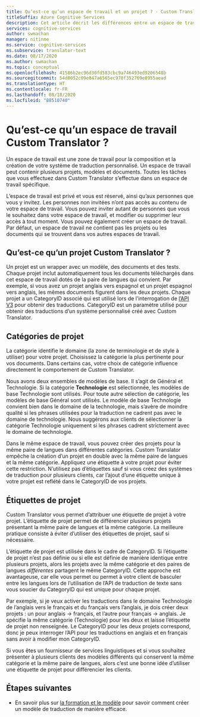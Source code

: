 ```yaml
---
title: Qu’est-ce qu’un espace de travail et un projet ? - Custom Translator
titleSuffix: Azure Cognitive Services
description: Cet article décrit les différences entre un espace de travail et un projet, et entre les catégories et les étiquettes de projet pour le service Custom Translator.
services: cognitive-services
author: swmachan
manager: nitinme
ms.service: cognitive-services
ms.subservice: translator-text
ms.date: 08/17/2020
ms.author: swmachan
ms.topic: conceptual
ms.openlocfilehash: 41586b2ec96d30fd583cbc9a746493ed9206548b
ms.sourcegitcommit: 54d8052c09e847a6565ec978f352769e8955aead
ms.translationtype: HT
ms.contentlocale: fr-FR
ms.lasthandoff: 08/18/2020
ms.locfileid: "88510740"
---
```

# <a name="what-is-a-custom-translator-workspace"></a>Qu’est-ce qu’un espace de travail Custom Translator ?

Un espace de travail est une zone de travail pour la composition et la création de votre système de traduction personnalisé. Un espace de travail peut contenir plusieurs projets, modèles et documents. Toutes les tâches que vous effectuez dans Custom Translator s’effectue dans un espace de travail spécifique.

L’espace de travail est privé et vous est réservé, ainsi qu’aux personnes que vous y invitez. Les personnes non invitées n’ont pas accès au contenu de votre espace de travail. Vous pouvez inviter autant de personnes que vous le souhaitez dans votre espace de travail, et modifier ou supprimer leur accès à tout moment. Vous pouvez également créer un espace de travail. Par défaut, un espace de travail ne contient pas les projets ou les documents qui se trouvent dans vos autres espaces de travail.

## <a name="what-is-a-custom-translator-project"></a>Qu’est-ce qu’un projet Custom Translator ?

Un projet est un wrapper avec un modèle, des documents et des tests. Chaque projet inclut automatiquement tous les documents téléchargés dans cet espace de travail dotés de la paire de langues qui convient. Par exemple, si vous avez un projet anglais vers espagnol et un projet espagnol vers anglais, les mêmes documents figurent dans les deux projets. Chaque projet a un CategoryID associé qui est utilisé lors de l’interrogation de [l’API V3](https://docs.microsoft.com/azure/cognitive-services/translator/reference/v3-0-translate?tabs=curl) pour obtenir des traductions. CategoryID est un paramètre utilisé pour obtenir des traductions d’un système personnalisé créé avec Custom Translator.

## <a name="project-categories"></a>Catégories de projet

La catégorie identifie le domaine (la zone de terminologie et de style à utiliser) pour votre projet. Choisissez la catégorie la plus pertinente pour vos documents. Dans certains cas, votre choix de catégorie influence directement le comportement de Custom Translator.

Nous avons deux ensembles de modèles de base. Il s’agit de Général et Technologie. Si la catégorie **Technologie** est sélectionnée, les modèles de base Technologie sont utilisés. Pour toute autre sélection de catégorie, les modèles de base Général sont utilisés. Le modèle de base Technologie convient bien dans le domaine de la technologie, mais s’avère de moindre qualité si les phrases utilisées pour la traduction ne cadrent pas avec le domaine de technologie. Nous suggérons aux clients de sélectionner la catégorie Technologie uniquement si les phrases cadrent strictement avec le domaine de technologie.

Dans le même espace de travail, vous pouvez créer des projets pour la même paire de langues dans différentes catégories. Custom Translator empêche la création d’un projet en double avec la même paire de langues et la même catégorie. Appliquez une étiquette à votre projet pour éviter cette restriction. N’utilisez pas d’étiquettes sauf si vous créez des systèmes de traduction pour plusieurs clients, car l’ajout d’une étiquette unique à votre projet est reflété dans le CategoryID de vos projets.

## <a name="project-labels"></a>Étiquettes de projet

Custom Translator vous permet d’attribuer une étiquette de projet à votre projet. L’étiquette de projet permet de différencier plusieurs projets présentant la même paire de langues et la même catégorie. La meilleure pratique consiste à éviter d’utiliser des étiquettes de projet, sauf si nécessaire.

L’étiquette de projet est utilisée dans le cadre de CategoryID. Si l’étiquette de projet n’est pas définie ou si elle est définie de manière identique entre plusieurs projets, alors les projets avec la même catégorie et des paires de langues *différentes* partagent le même CategoryID. Cette approche est avantageuse, car elle vous permet ou permet à votre client de basculer entre les langues lors de l’utilisation de l’API de traduction de texte sans vous soucier du CategoryID qui est unique pour chaque projet.

Par exemple, si je veux activer les traductions dans le domaine Technologie de l’anglais vers le français et du français vers l’anglais, je dois créer deux projets : un pour anglais -\> français, et l’autre pour français -\> anglais. Je spécifie la même catégorie (Technologie) pour les deux et laisse l’étiquette de projet non renseignée. Le CategoryID pour les deux projets correspond, donc je peux interroger l’API pour les traductions en anglais et en français sans avoir à modifier mon CategoryID.

Si vous êtes un fournisseur de services linguistiques et si vous souhaitez présenter à plusieurs clients des modèles différents qui conservent la même catégorie et la même paire de langues, alors c’est une bonne idée d’utiliser une étiquette de projet pour différencier les clients.

## <a name="next-steps"></a>Étapes suivantes

- En savoir plus sur [la formation et le modèle](training-and-model.md) pour savoir comment créer un modèle de traduction de manière efficace.
